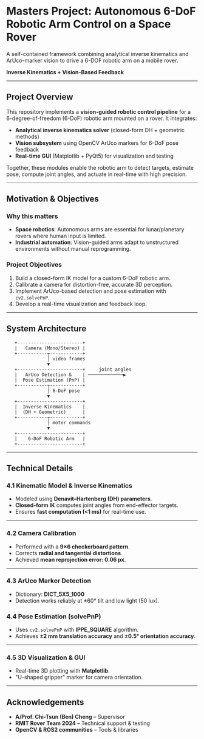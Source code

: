 # Masters Project: Autonomous 6-DoF Robotic Arm Control on a Space Rover
A self-contained framework combining analytical inverse kinematics and ArUco-marker vision to drive a 6-DOF robotic arm on a mobile rover.


**Inverse Kinematics + Vision-Based Feedback**

---

## Project Overview

This repository implements a **vision-guided robotic control pipeline** for a 6-degree-of-freedom (6-DoF) robotic arm mounted on a rover. It integrates:

* **Analytical inverse kinematics solver** (closed-form DH + geometric methods)
* **Vision subsystem** using OpenCV ArUco markers for 6-DoF pose feedback
* **Real-time GUI** (Matplotlib + PyQt5) for visualization and testing

Together, these modules enable the robotic arm to detect targets, estimate pose, compute joint angles, and actuate in real-time with high precision.

---

## Motivation & Objectives

### Why this matters

*  **Space robotics**: Autonomous arms are essential for lunar/planetary rovers where human input is limited.
*  **Industrial automation**: Vision-guided arms adapt to unstructured environments without manual reprogramming.

### Project Objectives

1. Build a closed-form IK model for a custom 6-DoF robotic arm.
2. Calibrate a camera for distortion-free, accurate 3D perception.
3. Implement ArUco-based detection and pose estimation with `cv2.solvePnP`.
4. Develop a real-time visualization and feedback loop.

---

## System Architecture

```text
   +------------------------+              
   |   Camera (Mono/Stereo) |              
   +-----------┬------------+              
               │ video frames             
               ▼                          
   +------------------------+     joint angles  
   |   ArUco Detection &    | ─────────────▶   
   |  Pose Estimation (PnP) |                    
   +-----------┬------------+                    
               │ 6-DoF pose                        
               ▼                               
   +------------------------+                    
   |  Inverse Kinematics    |                    
   |  (DH + Geometric)      |                    
   +-----------┬------------+                    
               │ motor commands                   
               ▼                               
   +------------------------+                    
   |    6-DoF Robotic Arm   |                    
   +------------------------+                    
```

---

## Technical Details

### 4.1 Kinematic Model & Inverse Kinematics

* Modeled using **Denavit–Hartenberg (DH) parameters**.
* **Closed-form IK** computes joint angles from end-effector targets.
* Ensures **fast computation (<1 ms)** for real-time use.


---

### 4.2 Camera Calibration

* Performed with a **9×6 checkerboard pattern**.
* Corrects **radial and tangential distortions**.
* Achieved **mean reprojection error: 0.06 px**.


---

### 4.3 ArUco Marker Detection

* Dictionary: **DICT\_5X5\_1000**
* Detection works reliably at ±60° tilt and low light (50 lux).


### 4.4 Pose Estimation (solvePnP)

* Uses `cv2.solvePnP` with **IPPE\_SQUARE** algorithm.
* Achieves **±2 mm translation accuracy** and **±0.5° orientation accuracy**.


---

### 4.5 3D Visualization & GUI

* Real-time 3D plotting with **Matplotlib**.
* "U-shaped gripper" marker for camera orientation.

---

## Acknowledgements

* **A/Prof. Chi-Tsun (Ben) Cheng** – Supervisor
* **RMIT Rover Team 2024** – Technical support & testing
* **OpenCV & ROS2 communities** – Tools & libraries


